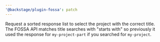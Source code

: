```yaml
---
'@backstage/plugin-fossa': patch
---
```


Request a sorted response list to select the project with the correct title. The FOSSA API
matches title searches with "starts with" so previously it used the response for `my-project-part`
if you searched for `my-project`.
